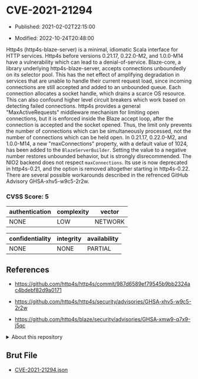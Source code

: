 # CVE-2021-21294

- Published: 2021-02-02T22:15:00

- Modified: 2022-10-24T20:48:00

Http4s (http4s-blaze-server) is a minimal, idiomatic Scala interface for HTTP services. Http4s before versions 0.21.17, 0.22.0-M2, and 1.0.0-M14 have a vulnerability which can lead to a denial-of-service. Blaze-core, a library underlying http4s-blaze-server, accepts connections unboundedly on its selector pool. This has the net effect of amplifying degradation in services that are unable to handle their current request load, since incoming connections are still accepted and added to an unbounded queue. Each connection allocates a socket handle, which drains a scarce OS resource. This can also confound higher level circuit breakers which work based on detecting failed connections. http4s provides a general "MaxActiveRequests" middleware mechanism for limiting open connections, but it is enforced inside the Blaze accept loop, after the connection is accepted and the socket opened. Thus, the limit only prevents the number of connections which can be simultaneously processed, not the number of connections which can be held open. In 0.21.17, 0.22.0-M2, and 1.0.0-M14, a new "maxConnections" property, with a default value of 1024, has been added to the `BlazeServerBuilder`. Setting the value to a negative number restores unbounded behavior, but is strongly disrecommended. The NIO2 backend does not respect `maxConnections`. Its use is now deprecated in http4s-0.21, and the option is removed altogether starting in http4s-0.22. There are several possible workarounds described in the refrenced GitHub Advisory GHSA-xhv5-w9c5-2r2w.

### CVSS Score: **5**

| authentication | complexity | vector |
| --- | --- | --- |
| NONE | LOW | NETWORK |

| confidentiality | integrity | availability |
| --- | --- | --- |
| NONE | NONE | PARTIAL |

## References

* https://github.com/http4s/http4s/commit/987d6589ef79545b9bb2324ac4bdebf82d9a0171

* https://github.com/http4s/http4s/security/advisories/GHSA-xhv5-w9c5-2r2w

* https://github.com/http4s/blaze/security/advisories/GHSA-xmw9-q7x9-j5qc

<details>
<summary>About this repository</summary> 

  This repository is part of the project [Live Hack CVE](https://github.com/Live-Hack-CVE). Main website can be found [www.live-hack.org](https://www.live-hack.org) 
  
  Made by [Sn0wAlice](https://github.com/Sn0wAlice) for the people that care about security and need to have a feed of the latest CVEs. Hope you enjoy it, don't forget to star the repo and follow me on [Twitter](https://twitter.com/Sn0wAlice) and [Github](https://github.com/Sn0wAlice). And that is my [personnal website](https://www.alice-snow.me/)

  - [Home Page](https://github.com/Live-Hack-CVE)
  - [Framework](https://github.com/Live-Hack-CVE/cve-framework)
  - [CVE database](https://github.com/Live-Hack-CVE/full_database)
  - [Changelog](https://github.com/Live-Hack-CVE/Changelog)
</details>

## Brut File

* [CVE-2021-21294.json](https://raw.githubusercontent.com/Live-Hack-CVE/full_database/main/cves/2021/CVE-2021-21294.json)

